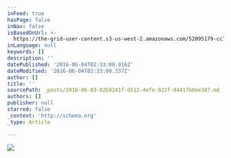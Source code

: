 ```yaml
---
inFeed: true
hasPage: false
inNav: false
isBasedOnUrl: >-
  https://the-grid-user-content.s3-us-west-2.amazonaws.com/52095179-cc19-4c8d-9b27-0edff944af15.jpg
inLanguage: null
keywords: []
description: ''
datePublished: '2016-06-04T02:33:00.916Z'
dateModified: '2016-06-04T02:33:00.337Z'
author: []
title: ''
sourcePath: _posts/2016-06-03-82b9241f-d512-4efe-922f-94417b0ee387.md
authors: []
publisher: null
starred: false
_context: 'http://schema.org'
_type: Article

---
```

![](https://the-grid-user-content.s3-us-west-2.amazonaws.com/52095179-cc19-4c8d-9b27-0edff944af15.jpg)